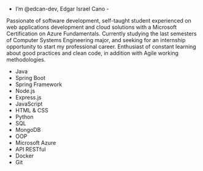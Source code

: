 - I’m @edcan-dev, Edgar Israel Cano -

Passionate of software development, self-taught student experienced on web applications development and cloud solutions with a Microsoft Certification on Azure Fundamentals. 
Currently studying the last semesters of Computer Systems Engineering major, and seeking for an internship opportunity to start my professional career.
Enthusiast of constant learning about good practices and clean code, in addition with Agile working methodologies.

- Java
- Spring Boot
- Spring Framework
- Node.js
- Express.js
- JavaScript
- HTML & CSS
- Python
- SQL
- MongoDB
- OOP
- Microsoft Azure
- API RESTful
- Docker
- Git
